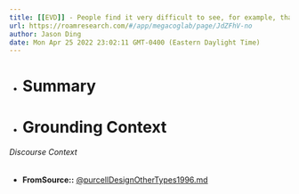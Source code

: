 ```yaml
---
title: [[EVD]] - People find it very difficult to see, for example, that objects with well known uses or functions can be employed in new or unusual ways to develop an innovative solution to a problem or to solve a problem that requires innovation. - [[@purcellDesignOtherTypes1996]]
url: https://roamresearch.com/#/app/megacoglab/page/JdZFhV-no
author: Jason Ding
date: Mon Apr 25 2022 23:02:11 GMT-0400 (Eastern Daylight Time)
---
```


- # Summary
- # Grounding Context

###### Discourse Context

- **FromSource::** [@purcellDesignOtherTypes1996.md](@purcellDesignOtherTypes1996.md)
